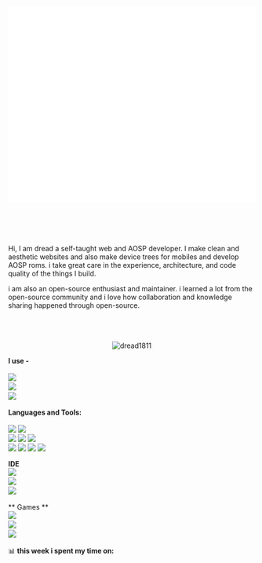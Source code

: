 <div align="center">
	<br>
		<img src="head.svg" width="800" height="400">
	<br>
</div>

<br>
<br>
<br>
<br>

Hi, I am dread a self-taught web and AOSP developer. I make clean and aesthetic websites and also make device trees for mobiles and develop AOSP roms. i take great care in the experience, architecture, and code quality of the things I build.

i am also an open-source enthusiast and maintainer. i learned a lot from the open-source community and i love how collaboration and knowledge sharing happened through open-source.
<br>
<br>
<br>
<br>

<p align="center"> <img src="https://github-readme-stats.vercel.app/api?username=dread1811&show_icons=true&theme=gotham" alt="dread1811" />

**I use -**
<br><br>
<img src="https://img.shields.io/badge/lineageos-167C80?style=for-the-badge&logo=lineageos&logoColor=white" />
<br>
<img src="https://img.shields.io/badge/Windows-0078D6?style=for-the-badge&logo=windows&logoColor=white"/>
<br>
<img src="https://img.shields.io/badge/Fedora-294172?style=for-the-badge&logo=fedora&logoColor=white" />

**Languages and Tools:**  
<br>
 <img src="https://img.shields.io/badge/HTML5-E34F26?style=for-the-badge&logo=html5&logoColor=white" /> 
 <img src="https://img.shields.io/badge/Node%20js-339933?style=for-the-badge&logo=nodedotjs&logoColor=white" />  <br> <img src = "https://img.shields.io/badge/CSS3-1572B6?style=for-the-badge&logo=css3&logoColor=white" /> 
 <img src="https://img.shields.io/badge/Express%20js-000000?style=for-the-badge&logo=express&logoColor=white" />
  <img src="https://img.shields.io/badge/JavaScript-323330?style=for-the-badge&logo=javascript&logoColor=F7DF1E" />   <br>
  <img src="https://img.shields.io/badge/json-5E5C5C?style=for-the-badge&logo=json&logoColor=white"/> 
  <img src ="https://img.shields.io/badge/Pug-E3C29B?style=for-the-badge&logo=pug&logoColor=black" /> 
  <img src="https://img.shields.io/badge/ThreeJs-black?style=for-the-badge&logo=three.js&logoColor=white" /> 
  <img src="https://img.shields.io/badge/Python-FFD43B?style=for-the-badge&logo=python&logoColor=blue" /> 

**IDE** <br> 
<img src="https://img.shields.io/badge/VSCode-0078D4?style=for-the-badge&logo=visual%20studio%20code&logoColor=white" /> <br>
<img src="https://img.shields.io/badge/Visual_Studio_Code-0078D4?style=for-the-badge&logo=visual%20studio%20code&logoColor=white" /> <br>
<img src="https://img.shields.io/badge/Visual_Studio-5C2D91?style=for-the-badge&logo=visual%20studio&logoColor=white" />

** Games **
<br>
<img src="https://img.shields.io/badge/Counter_Strike-000000?style=for-the-badge&logo=counter-strike&logoColor=white" />
<br>
<img src="https://img.shields.io/badge/Epic%20Games-313131?style=for-the-badge&logo=Epic%20Games&logoColor=white" />
<br>
<img src="https://img.shields.io/badge/Xbox-107C10?style=for-the-badge&logo=xbox&logoColor=white" />

📊 **this week i spent my time on:**

<!--START_SECTION:waka-->
<!--END_SECTION:waka-->

<!--
**dreAd1811/dread1811** is a ✨ _special_ ✨ repository because its `README.md` (this file) appears on your GitHub profile.

Here are some ideas to get you started:

- 🔭 I’m currently working on ...
- 🌱 I’m currently learning ...
- 👯 I’m looking to collaborate on ...
- 🤔 I’m looking for help with ...
- 💬 Ask me about ...
- 📫 How to reach me: ...
- 😄 Pronouns: ...
- ⚡ Fun fact: ...
-->
